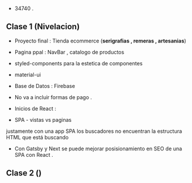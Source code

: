 
- 34740 . 

## Clase 1 (Nivelacion) 

- Proyecto final : Tienda ecommerce (**serigrafias , remeras , artesanias**)

- Pagina ppal : NavBar , catalogo de productos 

- styled-components para la estetica de componentes 
- material-ui 


- Base de Datos : Firebase 

- No va a incluir formas de pago .

- Inicios de React : 

- SPA - vistas vs paginas 

justamente con una app SPA los buscadores no encuentran la estructura HTML que está buscando


- Con Gatsby y Next se puede mejorar posisionamiento en SEO de una SPA con React . 

## Clase 2 () 



